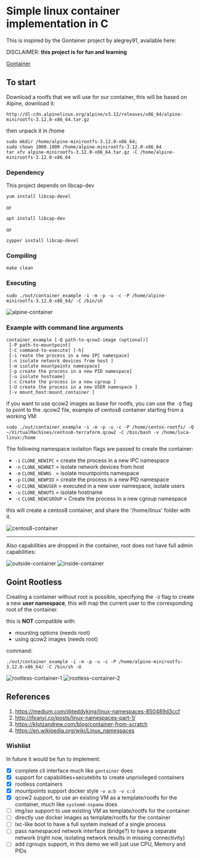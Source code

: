 # Simple linux container implementation in C

This is inspired by the Gontainer project by alegrey91, available here:


DISCLAIMER: **this project is for fun and learning**


[Gontainer](https://github.com/alegrey91/Gontainer)

## To start

Download a rootfs that we will use for our container, this will be based on Alpine,
download it:

`http://dl-cdn.alpinelinux.org/alpine/v3.12/releases/x86_64/alpine-minirootfs-3.12.0-x86_64.tar.gz`

then unpack it in /home

```
sudo mkdir /home/alpine-minirootfs-3.12.0-x86_64; 
sudo chown 1000.1000 /home/alpine-minirootfs-3.12.0-x86_64
tar xfv alpine-minirootfs-3.12.0-x86_64.tar.gz -C /home/alpine-minirootfs-3.12.0-x86_64
```

### Dependency

This project depends on libcap-dev

`yum install libcap-devel`

or

`apt install libcap-dev`

or

`zypper install libcap-devel`

### Compiling

`make clean`

### Executing

`sudo ./out/container_example -i -m -p -u -c -P /home/alpine-minirootfs-3.12.0-x86_64/ -C /bin/sh`

![alpine-container](./pics/alpine-container.png)

### Example with command line arguments

```
container_example [-Q path-to-qcow2-image (optional)]
 [-P path-to-mountpoint]
 [-C command-to-execute] [-h]
 [-i reate the process in a new IPC namespace] 
 [-n isolate network devices from host ] 
 [-m isolate mountpoints namespace]
 [-p create the process in a new PID namespace] 
 [-u isolate hostname] 
 [-c Create the process in a new cgroup ]
 [-U create the process in a new USER namespace ]
 [-v mount_host:mount_container ]
```

if you want to use qcow2 images as base for rootfs, you can use the `-Q` flag to point to the .qcow2 file,
example of centos8 container starting from a working VM:

`sudo ./out/container_example -i -m -p -u -c -P /home/centos-rootfs/ -Q ~/VirtualMachines/centos8-terraform.qcow2 -C /bin/bash -v /home/luca-linux:/home`

The following namespace isolation flags are passed to create the container:

   *  `-i`  `CLONE_NEWIPC`    = create the process in a new IPC namespace
   *  `-n`  `CLONE_NEWNET`    = isolate network devices from host
   *  `-m`  `CLONE_NEWNS `    = isolate mountpoints namespace
   *  `-p`  `CLONE_NEWPID`    = create the process in a new PID namespace
   *  `-U`  `CLONE_NEWUSER`   = executed in a new user namespace, isolate users
   *  `-u`  `CLONE_NEWUTS`    = isolate hostname
   *  `-c`  `CLONE_NEWCGROUP` = Create the process in a new cgroup namespace


this will create a centos8 container, and share the '/home/linux' folder with it.

![centos8-container](./pics/centos8-container.png)


---

Also capabilities are dropped in the container, root does not have full admin capabilities:


![outside-container](./pics/outside-container.png)
![inside-container](./pics/inside-container.png)

## Goint Rootless

Creating a container without root is possible, specifying the `-U` flag to create a new
**user namespace**, this will map the current user to the corresponding root of the container.

this is **NOT** compatible with:

- mounting options (needs root)
- using qcow2 images (needs root)

command:

`./out/container_example -i -m -p -u -c -P /home/alpine-minirootfs-3.12.0-x86_64/ -C /bin/sh -U`

![rootless-container-1](./pics/rootless-container-1.png)
![rootless-container-2](./pics/rootless-container-2.png)


## References

1. https://medium.com/@teddyking/linux-namespaces-850489d3ccf
3. http://ifeanyi.co/posts/linux-namespaces-part-1/
4. https://klotzandrew.com/blog/container-from-scratch
6. https://en.wikipedia.org/wiki/Linux_namespaces

### Wishlist

In future it would be fun to implement:

- [x] complete cli interface much like `gontainer` does
- [x] support for capabilities+secutebits to create unprivileged containers
- [x] rootless containers
- [x] mountpoints support docker style `-v a:b -v c:d`
- [x] qcow2 support, to use an existing VM as a template/rootfs for the container, much like `systemd-nspanw` does
- [ ] img/iso support to use existing VM as template/rootfs for the container
- [ ] directly use docker images as template/rootfs for the container
- [ ] lxc-like boot to have a full system instead of a single process
- [ ] pass namespaced network interface (bridge?) to have a separate network (right now, isolating network results in missing connectivity)
- [ ] add cgroups support, in this demo we will just use CPU, Memory and PIDs
